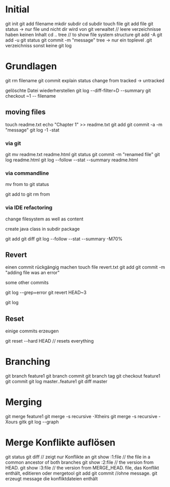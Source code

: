 # Initial
git init
git add filename
mkdir subdir
cd subdir
touch file
git add file
git status
-> nur file und nicht dir wird von git verwaltet // leere verzeichnisse haben keinen Inhalt
cd ..
tree // to show file system structure
git add -A
git add -u
git status
git commit -m "message"
tree
-> nur ein toplevel .git verzeichniss sonst keine
git log

# Grundlagen

git rm filename
git commit
explain status change from  tracked -> untracked

gelöschte Datei wiederherstellen
git log --diff-filter=D --summary
git checkout <commit>~1 -- filename

## moving files
touch readme.txt
echo "Chapter 1" >> readme.txt
git add
git commit -a -m "message"
git log -1 -stat

### via git
git mv readme.txt readme.html
git status
git commit -m "renamed file"
git log  readme.html
git log --follow --stat --summary readme.html

### via commandline
mv from to
git status

git add to
git rm from

### via IDE refactoring
change filesystem as well as content

create java class in subdir package

git add
git diff
git log --follow --stat --summary -M70%

## Revert
einen commit rückgängig machen
touch file revert.txt
git add 
git commit -m "adding file was an error"

some other commits

git log --grep=error 
git revert HEAD~3

git log

## Reset
einige commits erzeugen

git reset --hard HEAD // resets everything


# Branching

git branch feature1
git branch commit
git branch tag
git checkout feature1
git commit 
git log master..feature1
git diff master

# Merging

git merge feature1
git merge -s recursive -Xtheirs
git merge -s recursive -Xours
gitk
git log --graph

# Merge Konflikte auflösen

git status
git diff // zeigt nur Konflikte an
git show :1:file  // the file in a common ancestor of both branches
git show :2:file  // the version from HEAD.
git show :3:file  // the version from MERGE_HEAD.
file, das Konflikt enthält, editieren oder mergetool
git add
git commit //ohne message. git erzeugt message die konfliktdateien enthält 




